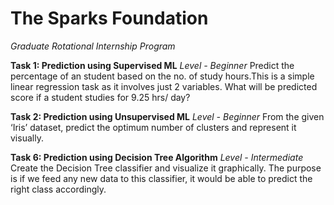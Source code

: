 # The Sparks Foundation


*Graduate Rotational Internship Program*

**Task 1: Prediction using Supervised ML**
    *Level - Beginner*
      Predict the percentage of an student based on the no. of study hours.This is a simple linear regression task as it involves just 2 variables. What will be predicted score if a student studies for 9.25 hrs/ day?

**Task 2: Prediction using Unsupervised ML**
    *Level - Beginner*
      From the given ‘Iris’ dataset, predict the optimum number of clusters and represent it visually.

**Task 6: Prediction using Decision Tree Algorithm**
    *Level - Intermediate*
      Create the Decision Tree classifier and visualize it graphically. The purpose is if we feed any new data to this classifier, it would be able to predict the right class accordingly.
